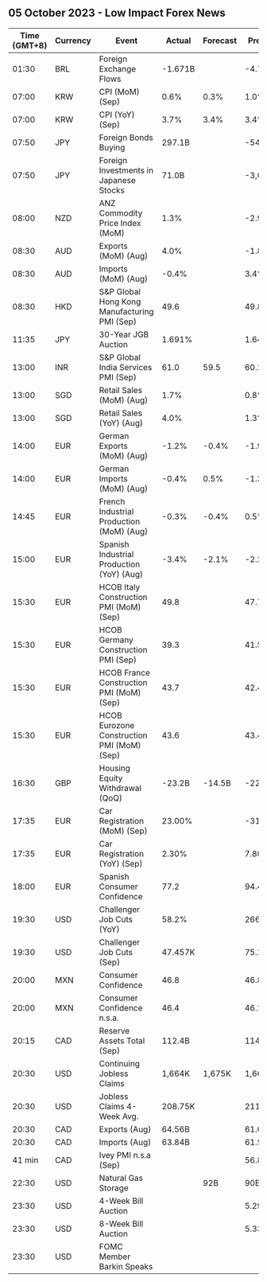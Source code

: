 ## 05 October 2023 - Low Impact Forex News

| Time (GMT+8) | Currency | Event | Actual | Forecast | Previous |
|------|----------|-------|--------|----------|----------|
| 01:30 | BRL | Foreign Exchange Flows | -1.671B |  | -4.795B |
| 07:00 | KRW | CPI (MoM) (Sep) | 0.6% | 0.3% | 1.0% |
| 07:00 | KRW | CPI (YoY) (Sep) | 3.7% | 3.4% | 3.4% |
| 07:50 | JPY | Foreign Bonds Buying | 297.1B |  | -541.6B |
| 07:50 | JPY | Foreign Investments in Japanese Stocks | 71.0B |  | -3,025.5B |
| 08:00 | NZD | ANZ Commodity Price Index (MoM) | 1.3% |  | -2.9% |
| 08:30 | AUD | Exports (MoM) (Aug) | 4.0% |  | -1.8% |
| 08:30 | AUD | Imports (MoM) (Aug) | -0.4% |  | 3.4% |
| 08:30 | HKD | S&P Global Hong Kong Manufacturing PMI (Sep) | 49.6 |  | 49.8 |
| 11:35 | JPY | 30-Year JGB Auction | 1.691% |  | 1.640% |
| 13:00 | INR | S&P Global India Services PMI (Sep) | 61.0 | 59.5 | 60.1 |
| 13:00 | SGD | Retail Sales (MoM) (Aug) | 1.7% |  | 0.8% |
| 13:00 | SGD | Retail Sales (YoY) (Aug) | 4.0% |  | 1.3% |
| 14:00 | EUR | German Exports (MoM) (Aug) | -1.2% | -0.4% | -1.9% |
| 14:00 | EUR | German Imports (MoM) (Aug) | -0.4% | 0.5% | -1.3% |
| 14:45 | EUR | French Industrial Production (MoM) (Aug) | -0.3% | -0.4% | 0.5% |
| 15:00 | EUR | Spanish Industrial Production (YoY) (Aug) | -3.4% | -2.1% | -2.2% |
| 15:30 | EUR | HCOB Italy Construction PMI (MoM) (Sep) | 49.8 |  | 47.7 |
| 15:30 | EUR | HCOB Germany Construction PMI (Sep) | 39.3 |  | 41.5 |
| 15:30 | EUR | HCOB France Construction PMI (MoM) (Sep) | 43.7 |  | 42.4 |
| 15:30 | EUR | HCOB Eurozone Construction PMI (MoM) (Sep) | 43.6 |  | 43.4 |
| 16:30 | GBP | Housing Equity Withdrawal (QoQ) | -23.2B | -14.5B | -22.2B |
| 17:35 | EUR | Car Registration (MoM) (Sep) | 23.00% |  | -31.10% |
| 17:35 | EUR | Car Registration (YoY) (Sep) | 2.30% |  | 7.80% |
| 18:00 | EUR | Spanish Consumer Confidence | 77.2 |  | 94.4 |
| 19:30 | USD | Challenger Job Cuts (YoY) | 58.2% |  | 266.9% |
| 19:30 | USD | Challenger Job Cuts (Sep) | 47.457K |  | 75.151K |
| 20:00 | MXN | Consumer Confidence | 46.8 |  | 46.8 |
| 20:00 | MXN | Consumer Confidence n.s.a. | 46.4 |  | 46.1 |
| 20:15 | CAD | Reserve Assets Total (Sep) | 112.4B |  | 114.7B |
| 20:30 | USD | Continuing Jobless Claims | 1,664K | 1,675K | 1,665K |
| 20:30 | USD | Jobless Claims 4-Week Avg. | 208.75K |  | 211.25K |
| 20:30 | CAD | Exports (Aug) | 64.56B |  | 61.06B |
| 20:30 | CAD | Imports (Aug) | 63.84B |  | 61.50B |
| 41 min | CAD | Ivey PMI n.s.a (Sep) |  |  | 56.8 |
| 22:30 | USD | Natural Gas Storage |  | 92B | 90B |
| 23:30 | USD | 4-Week Bill Auction |  |  | 5.290% |
| 23:30 | USD | 8-Week Bill Auction |  |  | 5.330% |
| 23:30 | USD | FOMC Member Barkin Speaks |  |  |  |
